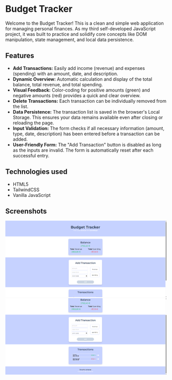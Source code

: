 # Budget Tracker
Welcome to the Budget Tracker! This is a clean and simple web application for managing personal finances. As my third self-developed JavaScript project, it was built to practice and solidify core concepts like DOM manipulation, state management, and local data persistence.

## Features
- **Add Transactions:** Easily add income (revenue) and expenses (spending) with an amount, date, and description.
- **Dynamic Overview:** Automatic calculation and display of the total balance, total revenue, and total spending.
- **Visual Feedback:** Color-coding for positive amounts (green) and negative amounts (red) provides a quick and clear overview.
- **Delete Transactions:** Each transaction can be individually removed from the list.
- **Data Persistence:** The transaction list is saved in the browser's Local Storage. This ensures your data remains available even after closing or reloading the page.
- **Input Validation:** The form checks if all necessary information (amount, type, date, description) has been entered before a transaction can be added.
- **User-Friendly Form:** The "Add Transaction" button is disabled as long as the inputs are invalid. The form is automatically reset after each successful entry.
## Technologies used
- HTML5
- TailwindCSS
- Vanilla JavaScript

## Screenshots
![Screenshot 1](src/img/ss-1.png)
![Screenshot 2](src/img/ss-2.png) 
